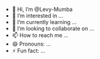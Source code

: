 - 👋 Hi, I’m @Levy-Mumba
- 👀 I’m interested in ...
- 🌱 I’m currently learning ...
- 💞️ I’m looking to collaborate on ...
- 📫 How to reach me ...
- 😄 Pronouns: ...
- ⚡ Fun fact: ...

<!---
Levy-Mumba/Levy-Mumba is a ✨ special ✨ repository because its `README.md` (this file) appears on your GitHub profile.
You can click the Preview link to take a look at your changes.
--->
